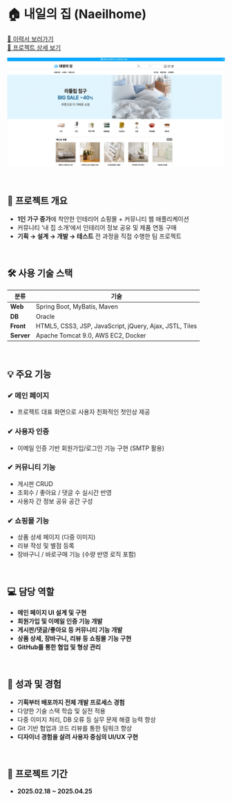 # 🏠 내일의 집 (Naeilhome)

[📄 이력서 보러가기](https://verbena-gerbil-44e.notion.site/1e32d31c7a6d807183c1d9b99589a8cb?pvs=4)  
[📘 프로젝트 상세 보기](https://verbena-gerbil-44e.notion.site/Web-Project-1f12d31c7a6d801a9435e86ea3fe80fc?pvs=4)
<br/>

![메인 페이지 미리보기](./images/메인페이지.jpg)

<br/>

## 📌 프로젝트 개요

- **1인 가구 증가**에 착안한 인테리어 쇼핑몰 + 커뮤니티 웹 애플리케이션  
- 커뮤니티 ‘내 집 소개’에서 인테리어 정보 공유 및 제품 연동 구매  
- **기획 → 설계 → 개발 → 테스트** 전 과정을 직접 수행한 팀 프로젝트  

<br/>

## 🛠 사용 기술 스택

| 분류       | 기술                                                         |
|------------|--------------------------------------------------------------|
| **Web**    | Spring Boot, MyBatis, Maven                                  |
| **DB**     | Oracle                                                       |
| **Front**  | HTML5, CSS3, JSP, JavaScript, jQuery, Ajax, JSTL, Tiles      |
| **Server** | Apache Tomcat 9.0, AWS EC2, Docker                           |

<br/>

## 💡 주요 기능

### ✔ 메인 페이지
- 프로젝트 대표 화면으로 사용자 친화적인 첫인상 제공

### ✔ 사용자 인증
- 이메일 인증 기반 회원가입/로그인 기능 구현 (SMTP 활용)

### ✔ 커뮤니티 기능
- 게시판 CRUD  
- 조회수 / 좋아요 / 댓글 수 실시간 반영  
- 사용자 간 정보 공유 공간 구성

### ✔ 쇼핑몰 기능
- 상품 상세 페이지 (다중 이미지)  
- 리뷰 작성 및 별점 등록  
- 장바구니 / 바로구매 기능 (수량 반영 로직 포함)

<br/>

## 💻 담당 역할

- **메인 페이지 UI 설계 및 구현**  
- **회원가입 및 이메일 인증 기능 개발**  
- **게시판/댓글/좋아요 등 커뮤니티 기능 개발**  
- **상품 상세, 장바구니, 리뷰 등 쇼핑몰 기능 구현**  
- **GitHub를 통한 협업 및 형상 관리**

<br/>

## 🎯 성과 및 경험

- **기획부터 배포까지 전체 개발 프로세스 경험**  
- 다양한 기술 스택 학습 및 실전 적용  
- 다중 이미지 처리, DB 오류 등 실무 문제 해결 능력 향상  
- Git 기반 협업과 코드 리뷰를 통한 팀워크 향상  
- **디자이너 경험을 살려 사용자 중심의 UI/UX 구현**

<br/>

## 📅 프로젝트 기간

- **2025.02.18 ~ 2025.04.25**
